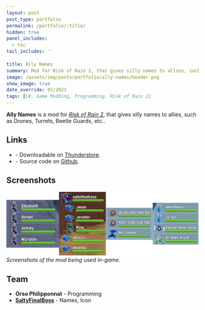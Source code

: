 ```yaml
---
layout: post
post_type: portfolio
permalink: /portfolio/:title/
hidden: true
panel_includes:
  - toc
tail_includes: ''

title: Ally Names
summary: Mod for Risk of Rain 2, that gives silly names to allies, such as Drones, Turrets, Beetle Guards, etc..
image: /assets/img/posts/portfolio/ally-names/header.png
show_image: true
date_override: 03/2023
tags: [C#, Game Modding, Programming, Risk of Rain 2]
---
```


**Ally Names** is a mod for [_Risk of Rain 2_](https://www.riskofrain.com/), that gives silly names to allies, such as Drones, Turrets, Beetle Guards, etc..

## Links

- <i class="fa-solid fa-bolt"></i> - Downloadable on [Thunderstore](https://thunderstore.io/package/SwagWizards/AllyNames/).
- <i class="fa-brands fa-github"></i> - Source code on [Github](https://github.com/Orso2p2n/ror2-drones-names).

## Screenshots

![](/assets/img/posts/portfolio/ally-names/screenshots.png)
_Screenshots of the mod being used in-game._

## Team

- **Orso Philipponnat** - Programming
- [**SaltyFinalBoss**](https://twitter.com/saltyfinalboss) - Names, Icon